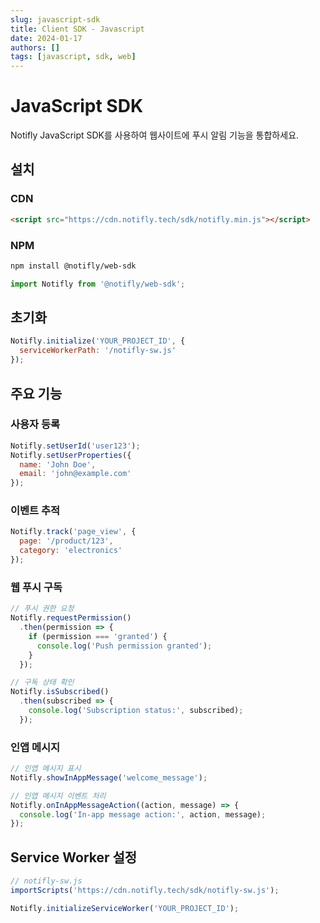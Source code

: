 ```yaml
---
slug: javascript-sdk
title: Client SDK - Javascript
date: 2024-01-17
authors: []
tags: [javascript, sdk, web]
---
```


# JavaScript SDK

Notifly JavaScript SDK를 사용하여 웹사이트에 푸시 알림 기능을 통합하세요.

<!-- truncate -->

## 설치

### CDN

```html
<script src="https://cdn.notifly.tech/sdk/notifly.min.js"></script>
```

### NPM

```bash
npm install @notifly/web-sdk
```

```javascript
import Notifly from '@notifly/web-sdk';
```

## 초기화

```javascript
Notifly.initialize('YOUR_PROJECT_ID', {
  serviceWorkerPath: '/notifly-sw.js'
});
```

## 주요 기능

### 사용자 등록
```javascript
Notifly.setUserId('user123');
Notifly.setUserProperties({
  name: 'John Doe',
  email: 'john@example.com'
});
```

### 이벤트 추적
```javascript
Notifly.track('page_view', {
  page: '/product/123',
  category: 'electronics'
});
```

### 웹 푸시 구독
```javascript
// 푸시 권한 요청
Notifly.requestPermission()
  .then(permission => {
    if (permission === 'granted') {
      console.log('Push permission granted');
    }
  });

// 구독 상태 확인
Notifly.isSubscribed()
  .then(subscribed => {
    console.log('Subscription status:', subscribed);
  });
```

### 인앱 메시지
```javascript
// 인앱 메시지 표시
Notifly.showInAppMessage('welcome_message');

// 인앱 메시지 이벤트 처리
Notifly.onInAppMessageAction((action, message) => {
  console.log('In-app message action:', action, message);
});
```

## Service Worker 설정

```javascript
// notifly-sw.js
importScripts('https://cdn.notifly.tech/sdk/notifly-sw.js');

Notifly.initializeServiceWorker('YOUR_PROJECT_ID');
```